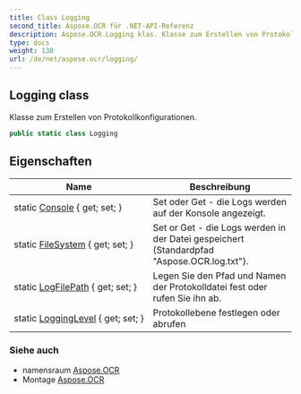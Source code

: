 ```yaml
---
title: Class Logging
second_title: Aspose.OCR für .NET-API-Referenz
description: Aspose.OCR.Logging klas. Klasse zum Erstellen von Protokollkonfigurationen.
type: docs
weight: 130
url: /de/net/aspose.ocr/logging/
---
```

## Logging class

Klasse zum Erstellen von Protokollkonfigurationen.

```csharp
public static class Logging
```

## Eigenschaften

| Name | Beschreibung |
| --- | --- |
| static [Console](../../aspose.ocr/logging/console/) { get; set; } | Set oder Get - die Logs werden auf der Konsole angezeigt. |
| static [FileSystem](../../aspose.ocr/logging/filesystem/) { get; set; } | Set or Get - die Logs werden in der Datei gespeichert (Standardpfad "Aspose.OCR.log.txt"). |
| static [LogFilePath](../../aspose.ocr/logging/logfilepath/) { get; set; } | Legen Sie den Pfad und Namen der Protokolldatei fest oder rufen Sie ihn ab. |
| static [LoggingLevel](../../aspose.ocr/logging/logginglevel/) { get; set; } | Protokollebene festlegen oder abrufen |

### Siehe auch

* namensraum [Aspose.OCR](../../aspose.ocr/)
* Montage [Aspose.OCR](../../)


